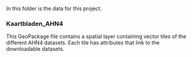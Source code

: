 In this folder is the data for this project.

### Kaartbladen_AHN4
This GeoPackage file contains a spatial layer containing vector tiles of the different AHN4 datasets. Each tile has attributes that link to the downloadable datasets.
